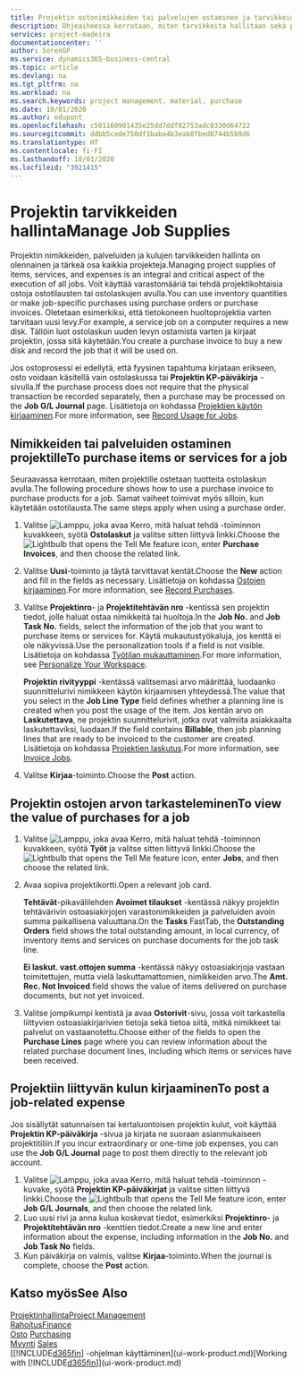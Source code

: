 ```yaml
---
title: Projektin ostonimikkeiden tai palvelujen ostaminen ja tarvikkeiden hallinta| Microsoft Docs
description: Ohjeaiheessa kerrotaan, miten tarvikkeita hallitaan sekä projekteille ostetaan materiaaleja ja palveluja.
services: project-madeira
documentationcenter: ''
author: SorenGP
ms.service: dynamics365-business-central
ms.topic: article
ms.devlang: na
ms.tgt_pltfrm: na
ms.workload: na
ms.search.keywords: project management, material, purchase
ms.date: 10/01/2020
ms.author: edupont
ms.openlocfilehash: c501160901435e25dd7ddf82753adc0330d64722
ms.sourcegitcommit: ddbb5cede750df1baba4b3eab8fbed6744b5b9d6
ms.translationtype: HT
ms.contentlocale: fi-FI
ms.lasthandoff: 10/01/2020
ms.locfileid: "3921415"
---
```

# <a name="manage-job-supplies"></a><span data-ttu-id="ddb89-103">Projektin tarvikkeiden hallinta</span><span class="sxs-lookup"><span data-stu-id="ddb89-103">Manage Job Supplies</span></span>
<span data-ttu-id="ddb89-104">Projektin nimikkeiden, palveluiden ja kulujen tarvikkeiden hallinta on olennainen ja tärkeä osa kaikkia projekteja.</span><span class="sxs-lookup"><span data-stu-id="ddb89-104">Managing project supplies of items, services, and expenses is an integral and critical aspect of the execution of all jobs.</span></span> <span data-ttu-id="ddb89-105">Voit käyttää varastomääriä tai tehdä projektikohtaisia ostoja ostotilausten tai ostolaskujen avulla.</span><span class="sxs-lookup"><span data-stu-id="ddb89-105">You can use inventory quantities or make job-specific purchases using purchase orders or purchase invoices.</span></span> <span data-ttu-id="ddb89-106">Oletetaan esimerkiksi, että tietokoneen huoltoprojektia varten tarvitaan uusi levy.</span><span class="sxs-lookup"><span data-stu-id="ddb89-106">For example, a service job on a computer requires a new disk.</span></span> <span data-ttu-id="ddb89-107">Tällöin luot ostolaskun uuden levyn ostamista varten ja kirjaat projektin, jossa sitä käytetään.</span><span class="sxs-lookup"><span data-stu-id="ddb89-107">You create a purchase invoice to buy a new disk and record the job that it will be used on.</span></span>

<span data-ttu-id="ddb89-108">Jos ostoprosessi ei edellytä, että fyysinen tapahtuma kirjataan erikseen, osto voidaan käsitellä vain ostolaskussa tai **Projektin KP-päiväkirja** -sivulla.</span><span class="sxs-lookup"><span data-stu-id="ddb89-108">If the purchase process does not require that the physical transaction be recorded separately, then a purchase may be processed on the **Job G/L Journal** page.</span></span> <span data-ttu-id="ddb89-109">Lisätietoja on kohdassa [Projektien käytön kirjaaminen](projects-how-record-job-usage.md).</span><span class="sxs-lookup"><span data-stu-id="ddb89-109">For more information, see [Record Usage for Jobs](projects-how-record-job-usage.md).</span></span>

## <a name="to-purchase-items-or-services-for-a-job"></a><span data-ttu-id="ddb89-110">Nimikkeiden tai palveluiden ostaminen projektille</span><span class="sxs-lookup"><span data-stu-id="ddb89-110">To purchase items or services for a job</span></span>
<span data-ttu-id="ddb89-111">Seuraavassa kerrotaan, miten projektille ostetaan tuotteita ostolaskun avulla.</span><span class="sxs-lookup"><span data-stu-id="ddb89-111">The following procedure shows how to use a purchase invoice to purchase products for a job.</span></span> <span data-ttu-id="ddb89-112">Samat vaiheet toimivat myös silloin, kun käytetään ostotilausta.</span><span class="sxs-lookup"><span data-stu-id="ddb89-112">The same steps apply when using a purchase order.</span></span>  

1. <span data-ttu-id="ddb89-113">Valitse ![Lamppu, joka avaa Kerro, mitä haluat tehdä -toiminnon](media/ui-search/search_small.png "Kerro, mitä haluat tehdä") kuvakkeen, syötä **Ostolaskut** ja valitse sitten liittyvä linkki.</span><span class="sxs-lookup"><span data-stu-id="ddb89-113">Choose the ![Lightbulb that opens the Tell Me feature](media/ui-search/search_small.png "Tell me what you want to do") icon, enter **Purchase Invoices**, and then choose the related link.</span></span>  
2. <span data-ttu-id="ddb89-114">Valitse **Uusi**-toiminto ja täytä tarvittavat kentät.</span><span class="sxs-lookup"><span data-stu-id="ddb89-114">Choose the **New** action and fill in the fields as necessary.</span></span> <span data-ttu-id="ddb89-115">Lisätietoja on kohdassa [Ostojen kirjaaminen](purchasing-how-record-purchases.md).</span><span class="sxs-lookup"><span data-stu-id="ddb89-115">For more information, see [Record Purchases](purchasing-how-record-purchases.md).</span></span>
3. <span data-ttu-id="ddb89-116">Valitse **Projektinro**- ja **Projektitehtävän nro** -kentissä sen projektin tiedot, jolle haluat ostaa nimikkeitä tai huoltoja.</span><span class="sxs-lookup"><span data-stu-id="ddb89-116">In the **Job No.** and **Job Task No.** fields, select the information of the job that you want to purchase items or services for.</span></span> <span data-ttu-id="ddb89-117">Käytä mukautustyökaluja, jos kenttä ei ole näkyvissä.</span><span class="sxs-lookup"><span data-stu-id="ddb89-117">Use the personalization tools if a field is not visible.</span></span> <span data-ttu-id="ddb89-118">Lisätietoja on kohdassa [Työtilan mukauttaminen](ui-personalization-user.md).</span><span class="sxs-lookup"><span data-stu-id="ddb89-118">For more information, see [Personalize Your Workspace](ui-personalization-user.md).</span></span>

    <span data-ttu-id="ddb89-119">**Projektin rivityyppi** -kentässä valitsemasi arvo määrittää, luodaanko suunnittelurivi nimikkeen käytön kirjaamisen yhteydessä.</span><span class="sxs-lookup"><span data-stu-id="ddb89-119">The value that you select in the **Job Line Type** field defines whether a planning line is created when you post the usage of the item.</span></span> <span data-ttu-id="ddb89-120">Jos kentän arvo on **Laskutettava**, ne projektin suunnittelurivit, jotka ovat valmiita asiakkaalta laskutettaviksi, luodaan.</span><span class="sxs-lookup"><span data-stu-id="ddb89-120">If the field contains **Billable**, then job planning lines that are ready to be invoiced to the customer are created.</span></span> <span data-ttu-id="ddb89-121">Lisätietoja on kohdassa [Projektien laskutus](projects-how-invoice-jobs.md).</span><span class="sxs-lookup"><span data-stu-id="ddb89-121">For more information, see [Invoice Jobs](projects-how-invoice-jobs.md).</span></span>
4. <span data-ttu-id="ddb89-122">Valitse **Kirjaa**-toiminto.</span><span class="sxs-lookup"><span data-stu-id="ddb89-122">Choose the **Post** action.</span></span>

## <a name="to-view-the-value-of-purchases-for-a-job"></a><span data-ttu-id="ddb89-123">Projektin ostojen arvon tarkasteleminen</span><span class="sxs-lookup"><span data-stu-id="ddb89-123">To view the value of purchases for a job</span></span>
1. <span data-ttu-id="ddb89-124">Valitse ![Lamppu, joka avaa Kerro, mitä haluat tehdä -toiminnon](media/ui-search/search_small.png "Kerro, mitä haluat tehdä") kuvakkeen, syötä **Työt** ja valitse sitten liittyvä linkki.</span><span class="sxs-lookup"><span data-stu-id="ddb89-124">Choose the ![Lightbulb that opens the Tell Me feature](media/ui-search/search_small.png "Tell me what you want to do") icon, enter **Jobs**, and then choose the related link.</span></span>
2. <span data-ttu-id="ddb89-125">Avaa sopiva projektikortti.</span><span class="sxs-lookup"><span data-stu-id="ddb89-125">Open a relevant job card.</span></span>

    <span data-ttu-id="ddb89-126">**Tehtävät**-pikavälilehden **Avoimet tilaukset** -kentässä näkyy projektin tehtävärivin ostoasiakirjojen varastonimikkeiden ja palveluiden avoin summa paikallisena valuuttana.</span><span class="sxs-lookup"><span data-stu-id="ddb89-126">On the **Tasks** FastTab, the **Outstanding Orders** field shows the total outstanding amount, in local currency, of inventory items and services on purchase documents for the job task line.</span></span>  

    <span data-ttu-id="ddb89-127">**Ei laskut. vast.ottojen summa** -kentässä näkyy ostoasiakirjoja vastaan toimitettujen, mutta vielä laskuttamattomien, nimikkeiden arvo.</span><span class="sxs-lookup"><span data-stu-id="ddb89-127">The **Amt. Rec. Not Invoiced** field shows the value of items delivered on purchase documents, but not yet invoiced.</span></span>  
3. <span data-ttu-id="ddb89-128">Valitse jompikumpi kentistä ja avaa **Ostorivit**-sivu, jossa voit tarkastella liittyvien ostoasiakirjarivien tietoja sekä tietoa siitä, mitkä nimikkeet tai palvelut on vastaanotettu.</span><span class="sxs-lookup"><span data-stu-id="ddb89-128">Choose either of the fields to open the **Purchase Lines** page where you can review information about the related purchase document lines, including which items or services have been received.</span></span>

## <a name="to-post-a-job-related-expense"></a><span data-ttu-id="ddb89-129">Projektiin liittyvän kulun kirjaaminen</span><span class="sxs-lookup"><span data-stu-id="ddb89-129">To post a job-related expense</span></span>
<span data-ttu-id="ddb89-130">Jos sisällytät satunnaisen tai kertaluontoisen projektin kulut, voit käyttää **Projektin KP-päiväkirja** -sivua ja kirjata ne suoraan asianmukaiseen projektitiliin.</span><span class="sxs-lookup"><span data-stu-id="ddb89-130">If you incur extraordinary or one-time job expenses, you can use the **Job G/L Journal** page to post them directly to the relevant job account.</span></span>

1. <span data-ttu-id="ddb89-131">Valitse ![Lamppu, joka avaa Kerro, mitä haluat tehdä -toiminnon](media/ui-search/search_small.png "Kerro, mitä haluat tehdä") -kuvake, syötä **Projektin KP-päiväkirjat** ja valitse sitten liittyvä linkki.</span><span class="sxs-lookup"><span data-stu-id="ddb89-131">Choose the ![Lightbulb that opens the Tell Me feature](media/ui-search/search_small.png "Tell me what you want to do") icon, enter **Job G/L Journals**, and then choose the related link.</span></span>  
2. <span data-ttu-id="ddb89-132">Luo uusi rivi ja anna kulua koskevat tiedot, esimerkiksi **Projektinro**- ja **Projektitehtävän nro** -kenttien tiedot.</span><span class="sxs-lookup"><span data-stu-id="ddb89-132">Create a new line and enter information about the expense, including information in the **Job No.** and **Job Task No** fields.</span></span>  
3. <span data-ttu-id="ddb89-133">Kun päiväkirja on valmis, valitse **Kirjaa**-toiminto.</span><span class="sxs-lookup"><span data-stu-id="ddb89-133">When the journal is complete, choose the **Post** action.</span></span>

## <a name="see-also"></a><span data-ttu-id="ddb89-134">Katso myös</span><span class="sxs-lookup"><span data-stu-id="ddb89-134">See Also</span></span>
[<span data-ttu-id="ddb89-135">Projektinhallinta</span><span class="sxs-lookup"><span data-stu-id="ddb89-135">Project Management</span></span>](projects-manage-projects.md)  
[<span data-ttu-id="ddb89-136">Rahoitus</span><span class="sxs-lookup"><span data-stu-id="ddb89-136">Finance</span></span>](finance.md)  
<span data-ttu-id="ddb89-137">[Osto](purchasing-manage-purchasing.md)       </span><span class="sxs-lookup"><span data-stu-id="ddb89-137">[Purchasing](purchasing-manage-purchasing.md)       </span></span>  
<span data-ttu-id="ddb89-138">[Myynti](sales-manage-sales.md)    </span><span class="sxs-lookup"><span data-stu-id="ddb89-138">[Sales](sales-manage-sales.md)    </span></span>  
<span data-ttu-id="ddb89-139">[[!INCLUDE[d365fin](includes/d365fin_md.md)] -ohjelman käyttäminen](ui-work-product.md)</span><span class="sxs-lookup"><span data-stu-id="ddb89-139">[Working with [!INCLUDE[d365fin](includes/d365fin_md.md)]](ui-work-product.md)</span></span>  
